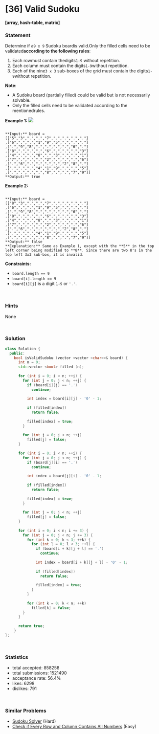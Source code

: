 # [36] Valid Sudoku

**[array, hash-table, matrix]**

### Statement

Determine if a`9 x 9` Sudoku boardis valid.Only the filled cells need to be validated**according to the following rules**:

1. Each rowmust contain thedigits`1-9` without repetition.
2. Each column must contain the digits`1-9`without repetition.
3. Each of the nine`3 x 3` sub-boxes of the grid must contain the digits`1-9`without repetition.


**Note:**
* A Sudoku board (partially filled) could be valid but is not necessarily solvable.
* Only the filled cells need to be validated according to the mentionedrules.


**Example 1:**
![](https://upload.wikimedia.org/wikipedia/commons/thumb/f/ff/Sudoku-by-L2G-20050714.svg/250px-Sudoku-by-L2G-20050714.svg.png)

```

**Input:** board = 
[["5","3",".",".","7",".",".",".","."]
,["6",".",".","1","9","5",".",".","."]
,[".","9","8",".",".",".",".","6","."]
,["8",".",".",".","6",".",".",".","3"]
,["4",".",".","8",".","3",".",".","1"]
,["7",".",".",".","2",".",".",".","6"]
,[".","6",".",".",".",".","2","8","."]
,[".",".",".","4","1","9",".",".","5"]
,[".",".",".",".","8",".",".","7","9"]]
**Output:** true

```

**Example 2:**

```

**Input:** board = 
[["8","3",".",".","7",".",".",".","."]
,["6",".",".","1","9","5",".",".","."]
,[".","9","8",".",".",".",".","6","."]
,["8",".",".",".","6",".",".",".","3"]
,["4",".",".","8",".","3",".",".","1"]
,["7",".",".",".","2",".",".",".","6"]
,[".","6",".",".",".",".","2","8","."]
,[".",".",".","4","1","9",".",".","5"]
,[".",".",".",".","8",".",".","7","9"]]
**Output:** false
**Explanation:** Same as Example 1, except with the **5** in the top left corner being modified to **8**. Since there are two 8's in the top left 3x3 sub-box, it is invalid.

```

**Constraints:**
* `board.length == 9`
* `board[i].length == 9`
* `board[i][j]` is a digit `1-9` or `'.'`.


<br>

### Hints

None

<br>

### Solution

```cpp
class Solution {
  public:
    bool isValidSudoku (vector <vector <char>>& board) {
      int n = 9;
      std::vector <bool> filled (n);
      
      for (int i = 0; i < n; ++i) {
        for (int j = 0; j < n; ++j) {
          if (board[i][j] == '.')
            continue;
          
          int index = board[i][j] - '0' - 1;
          
          if (filled[index])
            return false;   
          
          filled[index] = true;
        }
        
        for (int j = 0; j < n; ++j)
          filled[j] = false;
      }
  
      for (int i = 0; i < n; ++i) {
        for (int j = 0; j < n; ++j) {
          if (board[j][i] == '.')
            continue;
          
          int index = board[j][i] - '0' - 1;
          
          if (filled[index])
            return false;
          
          filled[index] = true;
        }
        
        for (int j = 0; j < n; ++j)
          filled[j] = false;
      }
      
      for (int i = 0; i < n; i += 3) {
        for (int j = 0; j < n; j += 3) {
          for (int k = 0; k < 3; ++k) {
            for (int l = 0; l < 3; ++l) {
              if (board[i + k][j + l] == '.')
                continue;
              
              int index = board[i + k][j + l] - '0' - 1;
              
              if (filled[index])
                return false;
              
              filled[index] = true;
            }
          }
          
          for (int k = 0; k < n; ++k)
            filled[k] = false;
        }
      }
      
      return true;
    }
};
```

<br>

### Statistics

- total accepted: 858258
- total submissions: 1521490
- acceptance rate: 56.4%
- likes: 6298
- dislikes: 791

<br>

### Similar Problems

- [Sudoku Solver](https://leetcode.com/problems/sudoku-solver) (Hard)
- [Check if Every Row and Column Contains All Numbers](https://leetcode.com/problems/check-if-every-row-and-column-contains-all-numbers) (Easy)

